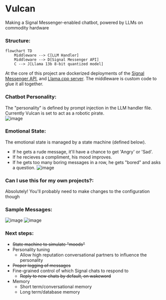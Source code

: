 # Vulcan
Making a Signal Messenger-enabled chatbot, powered by LLMs on commodity hardware  

### Structure:
```mermaid
flowchart TD
    Middleware --> C[LLM Handler]
    Middleware --> D[Signal Messenger API]
    C --> J[Llama 13b 8-bit quantized model]
```
At the core of this project are dockerized deployments of the [Signal Messenger API](https://github.com/bbernhard/signal-cli-rest-api), and [Llama.cpp server](https://github.com/abetlen/llama-cpp-python#web-server). The middleware is custom code to glue it all together.

### Chatbot Personality:
The "personality" is defined by prompt injection in the LLM handler file. Currently Vulcan is set to act as a robotic pirate.  
![image](https://github.com/DecafSunrise/Vulcan/assets/36832027/68265ad0-ba9b-4952-bfd5-a4413de3e895)

### Emotional State:
The emotional state is managed by a state machine (defined below). 
- If he gets a rude message, it'll have a chance to get 'Angry' or 'Sad'.
- If he recieves a compliment, his mood improves.
- If he gets too many boring messages in a row, he gets "bored" and asks a question.
![image](https://github.com/DecafSunrise/Vulcan/assets/36832027/fc815b57-37b7-4007-96f0-990021980607)

### Can I use this for my own projects?:
Absolutely! You'll probably need to make changes to the configuration though

### Sample Messages:
![image](https://github.com/DecafSunrise/Vulcan/assets/36832027/fd9a4184-68f5-4b84-8d34-589ebd019726)
![image](https://github.com/DecafSunrise/Vulcan/assets/36832027/5871a84a-75f2-4668-a209-e8c3a22bb44f)

### Next steps:
- ~~State machine to simulate "moods"~~
- Personality tuning
    - Allow high reputation conversational partners to influence the personality
- ~~Proper logging of messages~~
- Fine-grained control of which Signal chats to respond to
    - ~~Reply to new chats by default, on wakeword~~
- Memory
    - Short term/conversational memory
    - Long term/database memory
